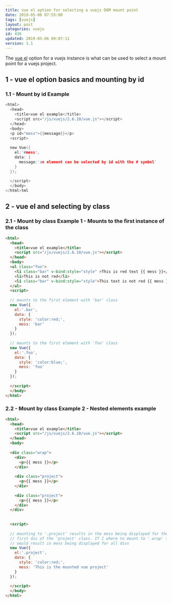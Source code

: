 ```yaml
---
title: vue el option for selecting a vuejs DOM mount point
date: 2019-05-06 07:55:00
tags: [vuejs]
layout: post
categories: vuejs
id: 436
updated: 2019-05-06 09:07:11
version: 1.1
---
```


The [vue el](https://vuejs.org/v2/api/#el) option for a vuejs instance is what can be used to select a mount point for a vuejs project.

<!-- more -->

## 1 - vue el option basics and mounting by id


### 1.1 - Mount by id Example
```h
<html>
  <head>
    <title>vue el example</title>
    <script src="/js/vuejs/2.6.10/vue.js"></script>
  </head>
  <body>
  <p id="mess">{{message}}</p>
  <script>
  
  new Vue({
    el:'#mess',
    data: {
      message:'an element can be selected by id with the # symbol'
    }
  });
  
  </script>
  </body>
</html>tml
```

## 2 - vue el and selecting by class

### 2.1 - Mount by class Example 1 - Mounts to the first instance of the class

```html
<html>
  <head>
    <title>vue el example</title>
    <script src="/js/vuejs/2.6.10/vue.js"></script>
  </head>
  <body>
  <ul class="foo">
    <li class="bar" v-bind:style="style" >This is red text {{ mess }}</li>
    <li>This is not red</li>
    <li class="bar" v-bind:style="style">This text is not red {{ mess }}</li>
  </ul>
  <script>
  
  // mounts to the first element with 'bar' class
  new Vue({
    el:'.bar',
    data: {
      style: 'color:red;',
      mess: 'bar'
    }
  });
  
  // mounts to the first element with 'foo' class
  new Vue({
    el:'.foo',
    data: {
      style: 'color:blue;',
      mess: 'foo'
    }
  });
  
  </script>
  </body>
</html>
```

### 2.2 - Mount by class Example 2 - Nested elements example

```html
<html>
  <head>
    <title>vue el example</title>
    <script src="/js/vuejs/2.6.10/vue.js"></script>
  </head>
  <body>
  
  <div class="wrap">
    <div>
      <p>{{ mess }}</p>
    </div>
  
    <div class="project">
      <p>{{ mess }}</p>
    </div>
  
    <div class="project">
      <p>{{ mess }}</p>
    </div>
  </div>
  
  
  <script>
  
  // mounting to '.project' results in the mess being displayed for the
  // first div of the 'project' class. If I where to mount to '.wrap' that
  // would result in mess being displayed for all divs
  new Vue({
    el:'.project',
    data: {
      style: 'color:red;',
      mess: 'This is the mounted vue project'
    }
  });
  
  </script>
  </body>
</html>
```